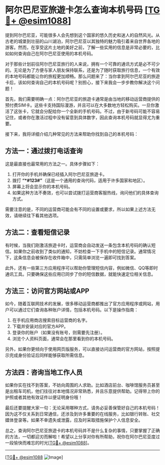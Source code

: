 # 阿尔巴尼亚旅遊卡怎么查询本机号码 [[TG💪+ @esim1088](https://t.me/s/esim1088)]

提到阿尔巴尼亚，可能很多人会先想到这个国家的悠久历史和迷人的自然风光。从古老的城堡到壮丽的山川湖泊，阿尔巴尼亚以其独特的魅力吸引着来自世界各地的游客。然而，在享受这片土地的美好之前，了解一些实用的信息是非常必要的，比如如何查询自己在阿尔巴尼亚使用的本机号码。

对于那些计划前往阿尔巴尼亚旅行的人来说，拥有一个可靠的通讯方式是必不可少的。无论是为了方便与家人朋友保持联系，还是为了随时获取旅行信息，一个有效的本地号码都能让你的旅程更加顺畅。那么问题来了：当你拿到阿尔巴尼亚的旅遊卡后，该如何查询自己的本机号码呢？别担心，接下来我会一步步教你解决这个问题！

首先，我们需要明确一点：阿尔巴尼亚的旅遊卡通常是由当地的移动运营商提供的预付费SIM卡。这些卡支持国际漫游，并且可以在大多数地方轻松购买。一旦你激活了这张卡，它就会分配给你一个全新的手机号码。不过，由于新号码可能不容易记住，或者你在激活过程中没有留意到具体数字，因此查询本机号码就显得尤为重要。

接下来，我将详细介绍几种常见的方法来帮助你找到自己的本机号码：

## 方法一：通过拨打电话查询

这是最直接也最常用的方法之一。具体步骤如下：
1. 打开你的手机并确保已经插入阿尔巴尼亚旅遊卡。
2. 拨打 **“*#123#”**（这是一个通用的查询代码，适用于许多国家和地区）。
3. 屏幕上将会显示你的本机号码。
4. 如果这种方法不奏效，也可以尝试拨打运营商客服热线，询问他们的具体查询方式。

需要注意的是，不同的运营商可能会有不同的设置或要求，所以如果上述方法无效，请继续往下看其他选项。

## 方法二：查看短信记录

有时候，当我们刚激活旅遊卡时，运营商会自动发送一条包含本机号码的确认短信。如果你之前收到了类似的通知，不妨检查一下手机中的短信记录。通常情况下，这条信息会被保存在收件箱中，只需简单浏览一遍即可找到答案。

此外，还有一些第三方应用程序可以帮助你管理短信内容，例如微信、QQ等即时通讯工具。只要确保这些应用已同步了你的短信数据，就能快速定位相关信息。

## 方法三：访问官方网站或APP

如今，随着互联网技术的发展，很多移动运营商都推出了官方应用程序或网站，用户可以通过它们查询各种账户详情，包括本机号码。以下是操作指南：
1. 在手机应用商店搜索目标运营商的名字。
2. 下载并安装对应的官方APP。
3. 登录你的账户（如果没有账号，则需要先注册）。
4. 浏览个人资料页面，通常会在那里看到你的本机号码。

另外，如果你更倾向于使用网页版服务，可以直接访问运营商的官方网站，按照提示完成身份验证后同样能够获取所需信息。

## 方法四：咨询当地工作人员

如果你实在找不到答案，不妨向周围的人求助。比如酒店前台、咖啡馆服务员甚至是出租车司机，他们往往对本地情况非常熟悉，并且乐意提供帮助。记得带上你的护照或者其他有效证件以便证明身份哦！

最后还要提醒大家一句：无论采用哪种方式，请务必妥善保管好自己的本机号码！因为这不仅关系到日常通信，还涉及到许多重要的在线服务，比如银行转账、社交媒体登录等。如果不幸遗失或泄露，应及时采取措施保护个人信息安全。

总之，查询阿尔巴尼亚旅遊卡的本机号码并不是什么复杂的事情，只要掌握了正确的方法，一切都迎刃而解啦！希望以上分享对你有所帮助，祝你在阿尔巴尼亚度过一段愉快而难忘的时光[[TG💪+ @esim1088](https://t.me/s/esim1088)]。

---

[[TG💪+ @esim1088](https://t.me/s/esim1088) ![Image](https://i.postimg.cc/4NQfJmqS/Snipaste-2025-05-13-00-14-12.png)]
